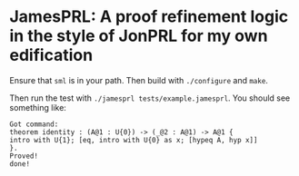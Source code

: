 # JamesPRL: A proof refinement logic in the style of JonPRL for my own edification

Ensure that `sml` is in your path. Then build with `./configure` and `make`.

Then run the test with `./jamesprl tests/example.jamesprl`. You should see
something like:

```
Got command:
theorem identity : (A@1 : U{0}) -> (_@2 : A@1) -> A@1 {
intro with U{1}; [eq, intro with U{0} as x; [hypeq A, hyp x]]
}.
Proved!
done!
```

